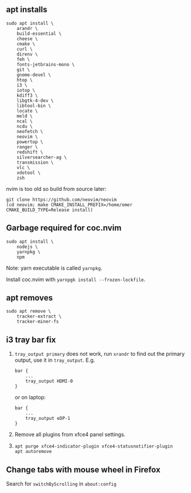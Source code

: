 ## apt installs

```
sudo apt install \
    arandr \
    build-essential \
    cheese \
    cmake \
    curl \
    direnv \
    feh \
    fonts-jetbrains-mono \
    git \
    gnome-devel \
    htop \
    i3 \
    iotop \
    kdiff3 \
    libgtk-4-dev \
    libtool-bin \
    locate \
    meld \
    ncal \
    ncdu \
    neofetch \
    neovim \
    powertop \
    ranger \
    redshift \
    silversearcher-ag \
    transmission \
    vlc \
    xdotool \
    zsh
```

nvim is too old so build from source later:

```
git clone https://github.com/neovim/neovim
(cd neovim; make CMAKE_INSTALL_PREFIX=/home/omer CMAKE_BUILD_TYPE=Release install)
```

## Garbage required for coc.nvim

```
sudo apt install \
    nodejs \
    yarnpkg \
    npm
```

Note: yarn executable is called `yarnpkg`.

Install coc.nvim with `yarnpgk install --frozen-lockfile`.

## apt removes

```
sudo apt remove \
    tracker-extract \
    tracker-miner-fs
```

## i3 tray bar fix


1. `tray_output primary` does not work, run `xrandr` to find out the primary
   output, use it in `tray_output`. E.g.

   ```
   bar {
       ...
       tray_output HDMI-0
   }
   ```

   or on laptop:

   ```
   bar {
       ...
       tray_output eDP-1
   }
   ```

2. Remove all plugins from xfce4 panel settings.

3. ```
   apt purge xfce4-indicator-plugin xfce4-statusnotifier-plugin
   apt autoremove
   ```

## Change tabs with mouse wheel in Firefox

Search for `switchByScrolling` in `about:config`
